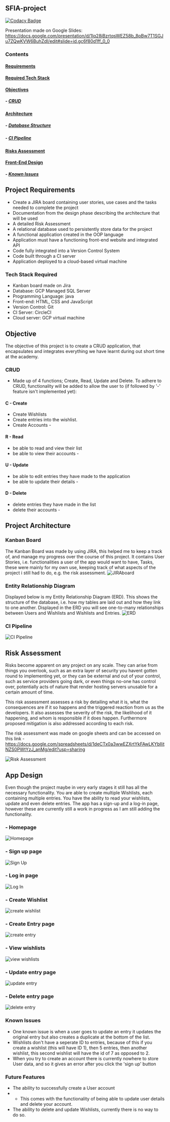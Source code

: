 ## SFIA-project

[![Codacy Badge](https://api.codacy.com/project/badge/Grade/21333cfbc0ef43df823ac4fe3f797744)](https://app.codacy.com/manual/keenan218/SFIA-project?utm_source=github.com&utm_medium=referral&utm_content=keenan218/SFIA-project&utm_campaign=Badge_Grade_Dashboard)

Presentation made on Google Slides:
<https://docs.google.com/presentation/d/1Iq28jBzrtqsWEZ58b_8pBw7T1SGJu7ZQwKVW6BuhZdI/edit#slide=id.gc6f80d1ff_0_0>

### Contents
#### [Requirements](https://github.com/keenan218/SFIA-project#requirements-1)
#### [Required Tech Stack](https://github.com/keenan218/SFIA-project#required-tech-stack-1)
#### [Objectives](https://github.com/keenan218/SFIA-project#objective-1)
##### - [CRUD](https://github.com/keenan218/SFIA-project#crud-1)
#### [Architecture](https://github.com/keenan218/SFIA-project#architecture-1)
##### - [Database Structure](https://github.com/keenan218/SFIA-project#database-structure-1)
##### - [CI Pipeline](https://github.com/keenan218/SFIA-project#ci-pipeline-1)
#### [Risks Assessment](https://github.com/keenan218/SFIA-project#risk-assessment-1)
#### [Front-End Design](https://github.com/keenan218/SFIA-project#front-end-design-1)
##### - [Known Issues](https://github.com/keenan218/SFIA-project#known-issues-1)

## Project Requirements
-   Create a JIRA board containing user stories, use cases and the tasks needed to complete the project
-   Documentation from the design phase describing the architecture that will be used
-   A detailed Risk Assessment
-   A relational database used to persistently store data for the project
-   A functional application created in the OOP language
-   Application must have a functioning front-end website and integrated API
-   Code fully integrated into a Version Control System
-   Code built through a CI server
-   Application deployed to a cloud-based virtual machine

### Tech Stack Required
-   Kanban board made on Jira
-   Database: GCP Managed SQL Server
-   Programming Language: java 
-   Front-end: HTML, CSS and JavaScript
-   Version Control: Git
-   CI Server: CircleCI
-   Cloud server: GCP virtual machine

## Objective
The objective of this project is to create a CRUD application, that encapsulates and integrates everything we have learnt during out short time at the academy. 
### CRUD
-   Made up of 4 functions; Create, Read, Update and Delete.
To adhere to CRUD, functionality will be added to allow the user to (if followed by '-' feature isn't implemented yet):
#### C - Create
-   Create Wishlists
-   Create entries into the wishlist.
-   Create Accounts -

#### R - Read
-   be able to read and view their list
-   be able to view their accounts -

#### U - Update
-   be able to edit entries they have made to the application
-   be able to update their details -

#### D - Delete
-   delete entries they have made in the list
-   delete their accounts -

## Project Architecture
### Kanban Board

The Kanban Board was made by using JIRA, this helped me to keep a track of, and manage my progress over the course of this project. It contains User Stories, i.e. functionalities a user of the app would want to have, Tasks, these were mainly for my own use, keeping track of what aspects of the project i still had to do, e.g. the risk assessment.
![JIRAboard](https://github.com/keenan218/SFIA-project/blob/master/images/JIRA%20BOARD.png)
### Entity Relationship Diagram

Displayed below is my Entity Relationship Diagram (ERD). This shows the structure of the database, i.e. how my tables are laid out and how they link to one another. Displayed in the ERD you will see one-to-many relationships between Users and Wishlists and Wishlists and Entries.
![ERD](https://github.com/keenan218/SFIA-project/blob/master/images/ERD.png)
### CI Pipeline
![CI Pipeline](https://github.com/keenan218/SFIA-project/blob/master/images/ci%20pipeline.png)

## Risk Assessment

Risks become apparent on any project on any scale. They can arise from things you overlook, such as an extra layer of security you havent gotten round to implementing yet, or they can be external and out of your control, such as service providers going dark, or even things no-one has control over, potentially acts of nature that render hosting servers unusable for a certain amount of time.

This risk assessment assesses a risk by detailing what it is, what the consequences are if it so happens and the triggered reaction from us as the developers. It also assesses the severity of the risk, the likelihood of it happening, and whom is responsible if it does happen. Furthermore proposed mitigation is also addressed according to each risk.

The risk assessment was made on google sheets and can be accessed on this link - <https://docs.google.com/spreadsheets/d/1deCTx0a3wwEZXrtYkFAwLKYbllitNZS0PWtYzJ_anMg/edit?usp=sharing>

![Risk Assessment](https://github.com/keenan218/SFIA-project/blob/master/images/RA%20-%20Imgur.png)

## App Design
Even though the project maybe in very early stages it still has all the necessary functionality. You are able to create multiple Wishlists, each containing multiple entries. You have the ability to read your wishlists, update and even delete entries. The app has a sign-up and a log-in page, however these are currently still a work in progress as I am still adding the functionality. 

### - Homepage
![Homepage](https://github.com/keenan218/SFIA-project/blob/master/images/homepage.png)

### - Sign up page
![Sign Up](https://github.com/keenan218/SFIA-project/blob/master/images/Sign%20up%20page.png) 

### - Log in page
![Log In](https://github.com/keenan218/SFIA-project/blob/master/images/log%20in%20page.png)

### - Create Wishlist
![create wishlist](https://github.com/keenan218/SFIA-project/blob/master/images/Create%20new%20wishlist%20page.png)

### - Create Entry page
![create entry](https://github.com/keenan218/SFIA-project/blob/master/images/Create%20Entry.png)

### - View wishlists
![view wishlists](https://github.com/keenan218/SFIA-project/blob/master/images/View%20wishlists%20page.png)

### - Update entry page 
![update entry](https://github.com/keenan218/SFIA-project/blob/master/images/Update%20Entry.png) 

### - Delete entry page
![delete entry](https://github.com/keenan218/SFIA-project/blob/master/images/delete%20entry%20page.png)

### Known Issues
-   One known issue is when a user goes to update an entry it updates the original entry but also creates a duplicate at the bottom of the list.
-   Wishlists don't have a seperate ID to entries, because of this if you create a wishlist (this will have ID 1), then 5 entries, then another wishlist, this second wishlist will have the id of 7 as opposed to 2.
-   When you try to create an account there is currently nowhere to store User data, and so it gives an error after you click the 'sign up' button

### Future Features
-   The ability to successfully create a User account
-   -   This comes with the functionality of being able to update user details and delete your account.
-   The ability to delete and update Wishlists, currently there is no way to do so.
